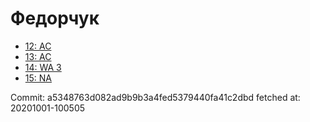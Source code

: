 # Федорчук
- [12: AC](12.md)
- [13: AC](13.md)
- [14: WA 3](14.md)
- [15: NA](15.md)

Commit: a5348763d082ad9b9b3a4fed5379440fa41c2dbd
 fetched at: 20201001-100505
